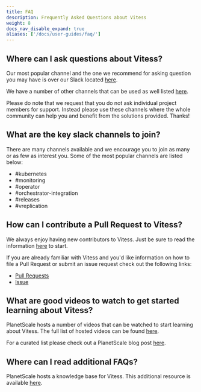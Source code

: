```yaml
---
title: FAQ
description: Frequently Asked Questions about Vitess
weight: 8
docs_nav_disable_expand: true
aliases: ['/docs/user-guides/faq/']
---
```


## Where can I ask questions about Vitess?

Our most popular channel and the one we recommend for asking question you may have is over our Slack located [here](https://vitess.io/slack). 

We have a number of other channels that can be used as well listed [here](https://vitess.io/community/). 

Please do note that we request that you do not ask individual project members for support. Instead please use these channels where the whole community can help you and benefit from the solutions provided. Thanks!

## What are the key slack channels to join?

There are many channels available and we encourage you to join as many or as few as interest you. Some of the most popular channels are listed below:

* #kubernetes
* #monitoring
* #operator
* #orchestrator-integration
* #releases
* #vreplication

## How can I contribute a Pull Request to Vitess?

We always enjoy having new contributors to Vitess. Just be sure to read the information [here](https://vitess.io/docs/contributing/) to start.

If you are already familiar with Vitess and you'd like information on how to file a Pull Request or submit an issue request check out the following links:

* [Pull Requests](https://vitess.io/docs/contributing/github-workflow/#sending-pull-requests)
* [Issue](https://vitess.io/docs/contributing/github-workflow/#submitting-issues)

## What are good videos to watch to get started learning about Vitess?

PlanetScale hosts a number of videos that can be watched to start learning about Vitess. The full list of hosted videos can be found [here](https://www.planetscale.com/resources).

For a curated list please check out a PlanetScale blog post [here](https://www.planetscale.com/blog/videos-intro-to-vitess-its-powerful-capabilities-and-how-to-get-started).

## Where can I read additional FAQs?

PlanetScale hosts a knowledge base for Vitess. This additional resource is available [here](https://planetscale.freshdesk.com/support/solutions).